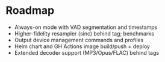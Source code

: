 # Roadmap

- Always-on mode with VAD segmentation and timestamps
- Higher-fidelity resampler (sinc) behind tag; benchmarks
- Output device management commands and profiles
- Helm chart and GH Actions image build/push + deploy
- Extended decoder support (MP3/Opus/FLAC) behind tags

